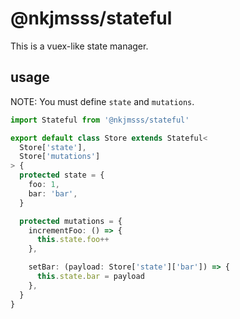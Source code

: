 # @nkjmsss/stateful

This is a vuex-like state manager.

## usage

NOTE: You must define `state` and `mutations`.

```typescript
import Stateful from '@nkjmsss/stateful'

export default class Store extends Stateful<
  Store['state'],
  Store['mutations']
> {
  protected state = {
    foo: 1,
    bar: 'bar',
  }

  protected mutations = {
    incrementFoo: () => {
      this.state.foo++
    },

    setBar: (payload: Store['state']['bar']) => {
      this.state.bar = payload
    },
  }
}
```
